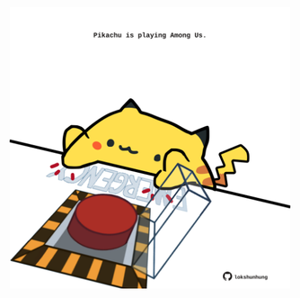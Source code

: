 <!-- built at 27/12/2024, 11:00:40 UTC -->
<p align="center">
  <img width="500" height="500" src="./ReadmeImage.svg">
</p>
